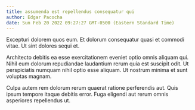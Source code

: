 ```yaml
---
title: assumenda est repellendus consequatur qui
author: Edgar Pacocha
date: Sun Feb 20 2022 09:27:27 GMT-0500 (Eastern Standard Time)
---
```

Excepturi dolorem quos eum. Et dolorum consequatur quasi et commodi vitae. Ut sint dolores sequi et.

 Architecto debitis ea esse exercitationem eveniet optio omnis aliquam qui. Nihil eum dolorum repudiandae laudantium rerum quia est suscipit odit. Ut perspiciatis numquam nihil optio esse aliquam. Ut nostrum minima et sunt voluptas magnam.

 Culpa autem rem dolorum rerum quaerat ratione perferendis aut. Quis ipsum tempore itaque debitis error. Fuga eligendi aut rerum omnis asperiores repellendus ut.